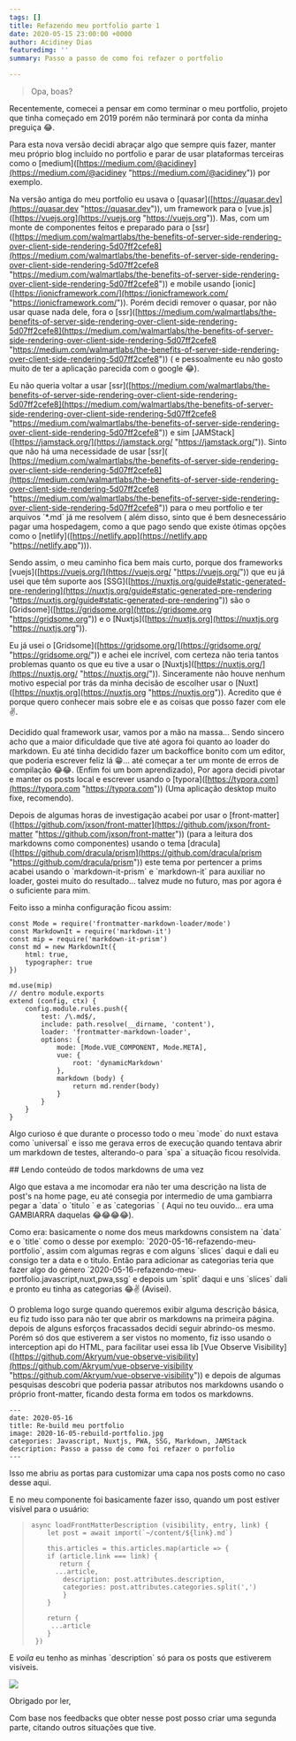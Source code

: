 ```yaml
---
tags: []
title: Refazendo meu portfolio parte 1
date: 2020-05-15 23:00:00 +0000
author: Acidiney Dias
featuredimg: ''
summary: Passo a passo de como foi refazer o portfolio

---
```

> Opa, boas?

Recentemente, comecei a pensar em como terminar o meu portfolio, projeto que tinha começado em 2019 porém não terminará por conta da minha preguiça 😂.

Para esta nova versão decidi abraçar algo que sempre quis fazer, manter meu próprio blog incluído no portfolio e parar de usar plataformas terceiras como o \[medium\]([https://medium.com/@acidiney](https://medium.com/@acidiney "https://medium.com/@acidiney")) por exemplo.

Na versão antiga do meu portfolio eu usava o \[quasar\]([https://quasar.dev](https://quasar.dev "https://quasar.dev")), um framework para o \[vue.js\]([https://vuejs.org](https://vuejs.org "https://vuejs.org")). Mas, com um monte de componentes feitos e preparado para o \[ssr\]([https://medium.com/walmartlabs/the-benefits-of-server-side-rendering-over-client-side-rendering-5d07ff2cefe8](https://medium.com/walmartlabs/the-benefits-of-server-side-rendering-over-client-side-rendering-5d07ff2cefe8 "https://medium.com/walmartlabs/the-benefits-of-server-side-rendering-over-client-side-rendering-5d07ff2cefe8")) e mobile usando \[ionic\]([https://ionicframework.com/](https://ionicframework.com/ "https://ionicframework.com/")). Porém decidi remover o quasar, por não usar quase nada dele, fora o \[ssr\]([https://medium.com/walmartlabs/the-benefits-of-server-side-rendering-over-client-side-rendering-5d07ff2cefe8](https://medium.com/walmartlabs/the-benefits-of-server-side-rendering-over-client-side-rendering-5d07ff2cefe8 "https://medium.com/walmartlabs/the-benefits-of-server-side-rendering-over-client-side-rendering-5d07ff2cefe8")) ( e pessoalmente eu não gosto muito de ter a aplicação parecida com o google 😂).

Eu não queria voltar a usar \[ssr\]([https://medium.com/walmartlabs/the-benefits-of-server-side-rendering-over-client-side-rendering-5d07ff2cefe8](https://medium.com/walmartlabs/the-benefits-of-server-side-rendering-over-client-side-rendering-5d07ff2cefe8 "https://medium.com/walmartlabs/the-benefits-of-server-side-rendering-over-client-side-rendering-5d07ff2cefe8")) e sim \[JAMStack\]([https://jamstack.org/](https://jamstack.org/ "https://jamstack.org/")). Sinto que não há uma necessidade de usar \[ssr\]( [https://medium.com/walmartlabs/the-benefits-of-server-side-rendering-over-client-side-rendering-5d07ff2cefe8](https://medium.com/walmartlabs/the-benefits-of-server-side-rendering-over-client-side-rendering-5d07ff2cefe8 "https://medium.com/walmartlabs/the-benefits-of-server-side-rendering-over-client-side-rendering-5d07ff2cefe8")) para o meu portfolio e ter arquivos \`*.md\` já me resolvem ( além disso, sinto que é bem desnecessário pagar uma hospedagem, como a que pago sendo que existe ótimas opções como o \[netlify\]([https://netlify.app](https://netlify.app "https://netlify.app"))).

Sendo assim, o meu caminho fica bem mais curto, porque dos frameworks \[vuejs\]([https://vuejs.org/](https://vuejs.org/ "https://vuejs.org/")) que eu já usei que têm suporte aos \[SSG\]([https://nuxtjs.org/guide#static-generated-pre-rendering](https://nuxtjs.org/guide#static-generated-pre-rendering "https://nuxtjs.org/guide#static-generated-pre-rendering")) são o \[Gridsome\]([https://gridsome.org](https://gridsome.org "https://gridsome.org")) e o \[Nuxtjs\]([https://nuxtjs.org](https://nuxtjs.org "https://nuxtjs.org")).

Eu já usei o \[Gridsome\]([https://gridsome.org/](https://gridsome.org/ "https://gridsome.org/")) e achei ele incrível, com certeza não teria tantos problemas quanto os que eu tive a usar o \[Nuxtjs\]([https://nuxtjs.org/](https://nuxtjs.org/ "https://nuxtjs.org/")). Sinceramente não houve nenhum motivo especial por trás da minha decisão de escolher usar o \[Nuxt\]([https://nuxtjs.org](https://nuxtjs.org "https://nuxtjs.org")). Acredito que é porque quero conhecer mais sobre ele e as coisas que posso fazer com ele✌. 

Decidido qual framework usar, vamos por a mão na massa... Sendo sincero acho que a maior dificuldade que tive até agora foi quanto ao loader do markdown. Eu até tinha decidido fazer um backoffice bonito com um editor, que poderia escrever feliz lá 😁... até começar a ter um monte de erros de compilação 😂😂. (Enfim foi um bom aprendizado), Por agora decidi pivotar e manter os posts local e escrever usando o \[typora\]([https://typora.com](https://typora.com "https://typora.com")) (Uma aplicação desktop muito fixe, recomendo).

Depois de algumas horas de investigação acabei por usar o \[front-matter\]([https://github.com/jxson/front-matter](https://github.com/jxson/front-matter "https://github.com/jxson/front-matter")) (para a leitura dos markdowns como componentes) usando o tema \[dracula\]([https://github.com/dracula/prism](https://github.com/dracula/prism "https://github.com/dracula/prism")) este tema por pertencer a prims acabei usando o \`markdown-it-prism\` e \`markdown-it\` para auxiliar no loader, gostei muito do resultado... talvez mude no futuro, mas por agora é o suficiente para mim.

Feito isso a minha configuração ficou assim:

    const Mode = require('frontmatter-markdown-loader/mode')
    const MarkdownIt = require('markdown-it')
    const mip = require('markdown-it-prism')
    const md = new MarkdownIt({
        html: true,
        typographer: true
    })
    
    md.use(mip)
    // dentro module.exports
    extend (config, ctx) {
        config.module.rules.push({
            test: /\.md$/,
            include: path.resolve(__dirname, 'content'),
            loader: 'frontmatter-markdown-loader',
            options: {
                mode: [Mode.VUE_COMPONENT, Mode.META],
                vue: {
                    root: 'dynamicMarkdown'
                },
                markdown (body) {
                    return md.render(body)
                }
            }
        }
    }

Algo curioso é que durante o processo todo o meu \`mode\` do nuxt estava como \`universal\` e isso me gerava erros de 	execução quando tentava abrir um markdown de testes, alterando-o para \`spa\` a situação ficou resolvida.

\## Lendo conteúdo de todos markdowns de uma vez

Algo que estava a me incomodar era não ter uma descrição na lista de post's na home page, eu até consegia por intermedio de uma gambiarra pegar a \`data\` o \`titulo \` e as \`categorias \` ( Aqui no teu ouvido... era uma GAMBIARRA daquelas  😂😂😂😂).

Como era: basicamente o nome dos meus markdowns consistem na \`data\` e o \`title\` como o desse por exemplo: \`2020-05-16-refazendo-meu-portfolio\`, assim com algumas regras e com alguns \`slices\` daqui e dali eu consigo ter a data e o titulo. Então para adicionar as categorias teria que fazer algo do género \`2020-05-16-refazendo-meu-portfolio.javascript,nuxt,pwa,ssg\` e depois um \`split\` daqui e uns \`slices\` dali e pronto eu tinha as categorias 😂✌ (Avisei).

O problema logo surge quando queremos exibir alguma descrição básica, eu fiz tudo isso para não ter que abrir os markdowns na primeira página. depois de alguns esforços fracassados decidi seguir abrindo-os mesmo. Porém só dos que estiverem a ser vistos no momento, fiz isso usando o interception api do HTML, para facilitar usei essa lib \[Vue Observe Visibility\]([https://github.com/Akryum/vue-observe-visibility](https://github.com/Akryum/vue-observe-visibility "https://github.com/Akryum/vue-observe-visibility")) e depois de algumas pesquisas descobri que poderia passar atributos nos markdowns usando o próprio front-matter, ficando desta forma em todos os markdowns.

    ---
    date: 2020-05-16
    title: Re-build meu portfolio
    image: 2020-16-05-rebuild-portfolio.jpg
    categories: Javascript, Nuxtjs, PWA, SSG, Markdown, JAMStack
    description: Passo a passo de como foi refazer o porfolio
    ---

Isso me abriu as portas para customizar uma capa nos posts como no caso desse aqui.

E no meu componente foi basicamente fazer isso, quando um post estiver visível para o usuário:

>     async loadFrontMatterDescription (visibility, entry, link) {
>         let post = await import(`~/content/${link}.md`)
>     
>         this.articles = this.articles.map(article => {
>         if (article.link === link) {
>            return {
>         	...article,
>             description: post.attributes.description,
>             categories: post.attributes.categories.split(',')
>             }
>         }
>     
>         return {
>          ...article
>         }
>      })

E *voila* eu tenho as minhas \`description\` só para os posts que estiverem visíveis.

  
![](https://res.cloudinary.com/dsfsfcdyo/image/upload/v1593874739/AcidineyDias.me/2020-16-05-rebuild-portfolio/2020-05-16-rebuild-meu-portfolio_m25dqw.png)

Obrigado por ler,

Com base nos feedbacks que obter nesse post posso criar uma segunda parte, citando outros situações que tive. 